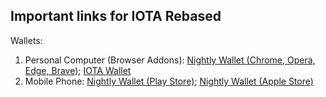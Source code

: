 ## Important links for IOTA Rebased

Wallets:
1. Personal Computer (Browser Addons): [Nightly Wallet (Chrome, Opera, Edge, Brave)](https://nightly.app/download); [IOTA Wallet](https://chromewebstore.google.com/search/iota)
2. Mobile Phone: [Nightly Wallet (Play Store)](https://play.google.com/store/apps/details?id=com.nightlymobile&pli=1); [Nightly Wallet (Apple Store)](https://apps.apple.com/pl/app/nightly-multichain-wallet/id6444768157)

